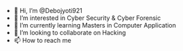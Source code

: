 - 👋 Hi, I’m @Debojyoti921
- 👀 I’m interested in Cyber Security & Cyber Forensic
- 🌱 I’m currently learning Masters in Computer Application
- 💞️ I’m looking to collaborate on Hacking
- 📫 How to reach me 

<!---
Debojyoti921/Debojyoti921 is a ✨ special ✨ repository because its `README.md` (this file) appears on your GitHub profile.
You can click the Preview link to take a look at your changes.
--->
